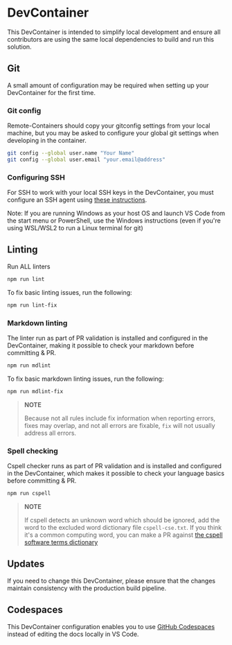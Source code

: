 # DevContainer

This DevContainer is intended to simplify local development and ensure all contributors are using the same local dependencies to build and run this solution.

## Git

A small amount of configuration may be required when setting up your DevContainer for the first time.

### Git config

Remote-Containers should copy your gitconfig settings from your local machine, but you may be asked to configure your global git settings when developing in the container.

```bash
git config --global user.name "Your Name"
git config --global user.email "your.email@address"
```

### Configuring SSH

For SSH to work with your local SSH keys in the DevContainer, you must configure an SSH agent using [these instructions](https://code.visualstudio.com/docs/remote/containers#_sharing-git-credentials-with-your-container).

Note: If you are running Windows as your host OS and launch VS Code from the start menu or PowerShell, use the Windows instructions (even if you're using WSL/WSL2 to run a Linux terminal for git)

## Linting

Run ALL linters

```bash
npm run lint
```

To fix basic linting issues, run the following:

```bash
npm run lint-fix
```

### Markdown linting

The linter run as part of PR validation is installed and configured in the DevContainer, making it possible to check your markdown before committing & PR.

```bash
npm run mdlint
```

To fix basic markdown linting issues, run the following:

```bash
npm run mdlint-fix
```

> **NOTE**
>
> Because not all rules include fix information when reporting errors, fixes may overlap, and not all errors are fixable, `fix` will not usually address all errors.

### Spell checking

Cspell checker runs as part of PR validation and is installed and configured in the DevContainer, which makes it possible to check your language basics before committing & PR.

```bash
npm run cspell
```

> **NOTE**
>
> If cspell detects an unknown word which should be ignored, add the word to the excluded word dictionary file `cspell-cse.txt`. If you think it's a common computing word, you can make a PR against [the cspell software terms dictionary](https://github.com/streetsidesoftware/cspell-dicts/tree/main/dictionaries/software-terms/src)

## Updates

If you need to change this DevContainer, please ensure that the changes maintain consistency with the production build pipeline.

## Codespaces

This DevContainer configuration enables you to use [GitHub Codespaces](https://github.com/features/codespaces) instead of editing the docs locally in VS Code.
